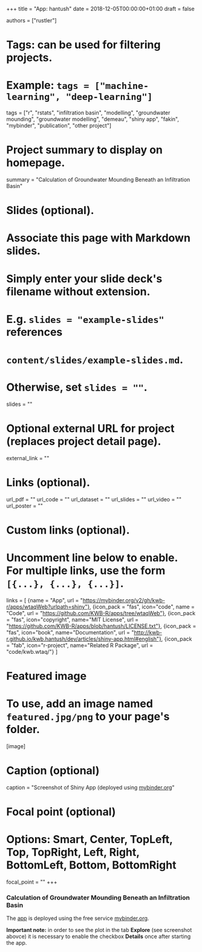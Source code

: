 +++
title = "App: hantush"
date = 2018-12-05T00:00:00+01:00
draft = false

authors = ["rustler"]
# Tags: can be used for filtering projects.
# Example: `tags = ["machine-learning", "deep-learning"]`
tags = ["r", "rstats", "infiltration basin", "modelling", "groundwater mounding", "groundwater modelling", "demeau", "shiny app", "fakin", "mybinder", "publication", "other project"]
# Project summary to display on homepage.
summary = "Calculation of Groundwater Mounding Beneath an Infiltration Basin"

# Slides (optional).
#   Associate this page with Markdown slides.
#   Simply enter your slide deck's filename without extension.
#   E.g. `slides = "example-slides"` references 
#   `content/slides/example-slides.md`.
#   Otherwise, set `slides = ""`.
slides = ""

# Optional external URL for project (replaces project detail page).
external_link = ""

# Links (optional).
url_pdf = ""
url_code = ""
url_dataset = ""
url_slides = ""
url_video = ""
url_poster = ""

# Custom links (optional).
#   Uncomment line below to enable. For multiple links, use the form `[{...}, {...}, {...}]`.
links = [
{name = "App", url = "https://mybinder.org/v2/gh/kwb-r/apps/wtaqWeb?urlpath=shiny"}, 
{icon_pack = "fas", icon="code", name = "Code", url = "https://github.com/KWB-R/apps/tree/wtaqWeb"}, 
{icon_pack = "fas", icon="copyright", name="MIT License", url = "https://github.com/KWB-R/apps/blob/hantush/LICENSE.txt"}, 
{icon_pack = "fas", icon="book", name="Documentation", url = "http://kwb-r.github.io/kwb.hantush/dev/articles/shiny-app.html#english"},
{icon_pack = "fab", icon="r-project", name="Related R Package", url = "code/kwb.wtaq/"}
]


# Featured image
# To use, add an image named `featured.jpg/png` to your page's folder. 
[image]
  # Caption (optional)
  caption = "Screenshot of Shiny App (deployed using [mybinder.org](https://mybinder.org)"

  # Focal point (optional)
  # Options: Smart, Center, TopLeft, Top, TopRight, Left, Right, BottomLeft, Bottom, BottomRight
  focal_point = ""
+++

### Calculation of Groundwater Mounding Beneath an Infiltration Basin

The [app](https://mybinder.org/v2/gh/kwb-r/apps/wtaqWeb?urlpath=shiny) is deployed 
using the free service [mybinder.org](https://mybinder.org/).

**Important note:** in order to see the plot in the tab **Explore** (see 
screenshot abovce) it is necessary to enable the checkbox **Details** once after 
starting the app. 

